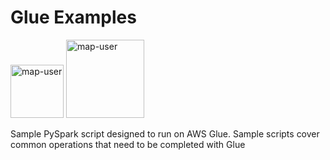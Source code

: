 # Glue Examples

<img width="85" alt="map-user" src="https://img.shields.io/badge/views-953-green"> <img width="125" alt="map-user" src="https://img.shields.io/badge/unique visits-218-green">

Sample PySpark script designed to run on AWS Glue. Sample scripts cover common operations that need to be completed with Glue
